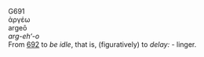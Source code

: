 <body>
  <p>G691<br>  ἀργέω  <br> argeō  <br><i>arg-eh‘-o </i><br>From <a href="g0692.htm">692</a>  to <i>be</i> <i>idle</i>, that is, (figuratively) to <i>delay:</i> - linger.<br></p>
 </body>